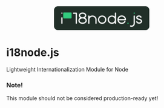 <div align="center">
  <img src="https://github.com/szkf/i18node.js/blob/master/assets/i18nodejs.svg" width="50%" />
</div>

# i18node.js

Lightweight Internationalization Module for Node

### Note!

This module should not be considered production-ready yet!
